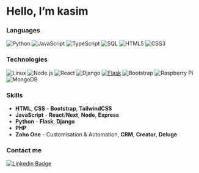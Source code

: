 # Hello, I’m kasim

<!-- View my Portfolio [here!](https://khdev01.github.io/ "KhDev01 Portfolio") -->

### Languages

![Python](https://img.shields.io/badge/-Python-000?&logo=Python)
![JavaScript](https://img.shields.io/badge/-JavaScript-000?&logo=JavaScript)
![TypeScript](https://img.shields.io/badge/-TypeScript-000?&logo=TypeScript)
![SQL](https://img.shields.io/badge/-SQL-000?&logo=MySQL)
![HTML5](https://img.shields.io/badge/-HTML5-E34F26?style=flat-square&logo=html5&logoColor=white)
![CSS3](https://img.shields.io/badge/-CSS3-1572B6?style=flat-square&logo=css3)

### Technologies
![Linux](https://img.shields.io/badge/-Linux-000?&logo=Linux)
![Node.js](https://img.shields.io/badge/-Node.js-000?&logo=node.js)
![React](https://img.shields.io/badge/-React-000?&logo=React)
![Django](https://img.shields.io/badge/-Django-000?&logo=Django)
[![Flask](https://img.shields.io/badge/-Flask-000000?style=flat-square&logo=Flask&logoColor=ffffff)](https://flask.palletsprojects.com/)
![Bootstrap](https://img.shields.io/badge/-Bootstrap-563D7C?style=flat-square&logo=bootstrap)
![Raspberry Pi](https://img.shields.io/badge/-Raspberry%20Pi-C51A4A?style=flat-square&logo=Raspberry-Pi)
![MongoDB](https://img.shields.io/badge/-MongoDB-black?style=flat-square&logo=mongodb)




### Skills
* **HTML**, **CSS** - **Bootstrap**, **TailwindCSS**
* **JavaScript** - **React**/**Next**, **Node**, **Express** 
* **Python** - **Flask**, **Django**
* **PHP**
* **Zoho One** - Customisation & Automation, **CRM**, **Creator**, **Deluge**

### Contact me 
[![Linkedin Badge](https://img.shields.io/badge/-kasimdev-blue?style=flat-square&logo=Linkedin&logoColor=white&link=https://www.linkedin.com/in/kasim-dev/)](https://www.linkedin.com/in/kasim-dev/)


